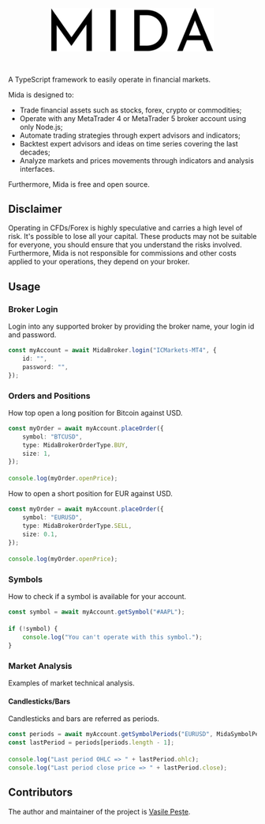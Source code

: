 <p align="center"> 
    <img src="images/logo.svg" alt="Mida" width="330px">
</p>
<br>

A TypeScript framework to easily operate in financial markets.

Mida is designed to:
- Trade financial assets such as stocks, forex, crypto or commodities;
- Operate with any MetaTrader 4 or MetaTrader 5 broker account using only Node.js;
- Automate trading strategies through expert advisors and indicators;
- Backtest expert advisors and ideas on time series covering the last decades;
- Analyze markets and prices movements through indicators and analysis interfaces.

Furthermore, Mida is free and open source.

## Disclaimer
Operating in CFDs/Forex is highly speculative and carries a high level of risk.
It's possible to lose all your capital. These products may not be suitable for everyone,
you should ensure that you understand the risks involved. Furthermore, Mida is not responsible
for commissions and other costs applied to your operations, they depend on your broker.

## Usage

### Broker Login
Login into any supported broker by providing the broker name, your login id and password.

```typescript
const myAccount = await MidaBroker.login("ICMarkets-MT4", {
    id: "",
    password: "",
});
```

### Orders and Positions
How top open a long position for Bitcoin against USD.
```typescript
const myOrder = await myAccount.placeOrder({
    symbol: "BTCUSD",
    type: MidaBrokerOrderType.BUY,
    size: 1,
});

console.log(myOrder.openPrice);
```

How to open a short position for EUR against USD.
```typescript
const myOrder = await myAccount.placeOrder({
    symbol: "EURUSD",
    type: MidaBrokerOrderType.SELL,
    size: 0.1,
});

console.log(myOrder.openPrice);
```


### Symbols
How to check if a symbol is available for your account.
```typescript
const symbol = await myAccount.getSymbol("#AAPL");

if (!symbol) {
    console.log("You can't operate with this symbol.");
}
```

### Market Analysis
Examples of market technical analysis.

#### Candlesticks/Bars
Candlesticks and bars are referred as periods.
```typescript
const periods = await myAccount.getSymbolPeriods("EURUSD", MidaSymbolPeriodTimeframeType.M30);
const lastPeriod = periods[periods.length - 1];

console.log("Last period OHLC => " + lastPeriod.ohlc);
console.log("Last period close price => " + lastPeriod.close);
```

## Contributors
The author and maintainer of the project is [Vasile Pește](https://github.com/Vasile-Peste).
